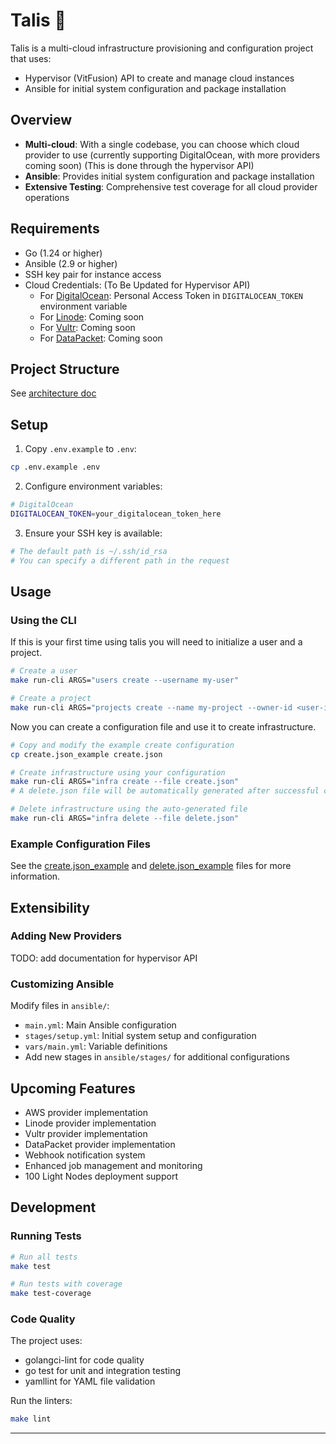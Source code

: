 # Talis 🦍

Talis is a multi-cloud infrastructure provisioning and configuration project that uses:

- Hypervisor (VitFusion) API to create and manage cloud instances
- Ansible for initial system configuration and package installation

## Overview

- **Multi-cloud**: With a single codebase, you can choose which cloud provider to use (currently supporting DigitalOcean, with more providers coming soon) (This is done through the hypervisor API)
- **Ansible**: Provides initial system configuration and package installation
- **Extensive Testing**: Comprehensive test coverage for all cloud provider operations

## Requirements

- Go (1.24 or higher)
- Ansible (2.9 or higher)
- SSH key pair for instance access
- Cloud Credentials: (To Be Updated for Hypervisor API)
  - For [DigitalOcean](https://www.digitalocean.com/): Personal Access Token in `DIGITALOCEAN_TOKEN` environment variable
  - For [Linode](https://www.linode.com/): Coming soon
  - For [Vultr](https://www.vultr.com/): Coming soon
  - For [DataPacket](https://www.datapacket.com/): Coming soon

## Project Structure

See [architecture doc](./docs/architecture.md)

## Setup

1. Copy `.env.example` to `.env`:
```bash
cp .env.example .env
```

2. Configure environment variables:
```bash
# DigitalOcean
DIGITALOCEAN_TOKEN=your_digitalocean_token_here
```

3. Ensure your SSH key is available:
```bash
# The default path is ~/.ssh/id_rsa
# You can specify a different path in the request
```

## Usage

### Using the CLI

If this is your first time using talis you will need to initialize a user and a project.

```bash
# Create a user
make run-cli ARGS="users create --username my-user"

# Create a project
make run-cli ARGS="projects create --name my-project --owner-id <user-id>"
```

Now you can create a configuration file and use it to create infrastructure.

```bash
# Copy and modify the example create configuration
cp create.json_example create.json

# Create infrastructure using your configuration
make run-cli ARGS="infra create --file create.json"
# A delete.json file will be automatically generated after successful creation

# Delete infrastructure using the auto-generated file
make run-cli ARGS="infra delete --file delete.json"
```

### Example Configuration Files
See the [create.json_example](./create.json_example) and [delete.json_example](./delete.json_example) files for more information.

## Extensibility

### Adding New Providers

TODO: add documentation for hypervisor API

### Customizing Ansible

Modify files in `ansible/`:
- `main.yml`: Main Ansible configuration
- `stages/setup.yml`: Initial system setup and configuration
- `vars/main.yml`: Variable definitions
- Add new stages in `ansible/stages/` for additional configurations

## Upcoming Features

- AWS provider implementation
- Linode provider implementation
- Vultr provider implementation
- DataPacket provider implementation
- Webhook notification system
- Enhanced job management and monitoring
- 100 Light Nodes deployment support

## Development

### Running Tests

```bash
# Run all tests
make test

# Run tests with coverage
make test-coverage
```

### Code Quality

The project uses:
- golangci-lint for code quality
- go test for unit and integration testing
- yamllint for YAML file validation

Run the linters:
```bash
make lint
```

---

